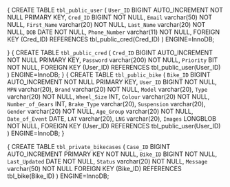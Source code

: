 {
CREATE TABLE `tbl_public_user` (
    `User_ID` BIGINT AUTO_INCREMENT NOT NULL PRIMARY KEY,
    `Cred_ID` BIGINT NOT NULL,
    `Email` varchar(50) NOT NULL,
    `First_Name` varchar(20) NOT NULL,
    `Last_Name` varchar(20) NOT NULL,
    `DOB` DATE NOT NULL,
    `Phone_Number` varchar(11) NOT NULL,
    FOREIGN KEY (Cred_ID) REFERENCES tbl_public_cred(Cred_ID)
    ) ENGINE=InnoDB;

}
{
CREATE TABLE `tbl_public_cred` (
    `Cred_ID` BIGINT AUTO_INCREMENT NOT NULL PRIMARY KEY,
    `Password` varchar(200) NOT NULL,
    `Priority` BIT NOT NULL,
    FOREIGN KEY (User_ID) REFERENCES tbl_public_user(User_ID)
    ) ENGINE=InnoDB;
}
{
CREATE TABLE `tbl_public_bike` (
    `Bike_ID` BIGINT AUTO_INCREMENT NOT NULL PRIMARY KEY,
    `User_ID` BIGINT NOT NULL,
    `MPN` varchar(20),
    `Brand` varchar(20) NOT NULL,
    `Model` varchar(20),
    `Type` varchar(20) NOT NULL,
    `Wheel_Size` INT,
    `Colour` varchar(20) NOT NULL,
    `Number_of_Gears` INT,
    `Brake_Type` varchar(20),
    `Suspension` varchar(20),
    `Gender` varchar(20) NOT NULL,
    `Age_Group` varchar(20) NOT NULL,
    `Date_of_Event` DATE,
    `LAT` varchar(20),
    `LNG` varchar(20),
    `Images` LONGBLOB NOT NULL,
    FOREIGN KEY (User_ID) REFERENCES tbl_public_user(User_ID)
    ) ENGINE=InnoDB;
}

{
CREATE TABLE `tbl_private_bikecases` (
    `Case_ID` BIGINT AUTO_INCREMENT PRIMARY KEY NOT NULL,
    `Bike_ID` BIGINT NOT NULL,
    `Last_Updated` DATE NOT NULL,
    `Status` varchar(20) NOT NULL,
    `Message` varchar(50) NOT NULL
    FOREIGN KEY (Bike_ID) REFERENCES tbl_bike(Bike_ID)
    ) ENGINE=InnoDB;
